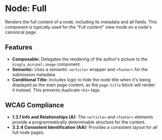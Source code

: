 # Node: Full

Renders the full content of a node, including its metadata and all fields. This
component is typically used for the "Full content" view mode on a node's
canonical page.

## Features

- **Composable:** Delegates the rendering of the author's picture to
  the `kingly_minimal:image` component.
- **Semantic:** Uses a semantic `<article>` wrapper and `<footer>` for the
  submission metadata.
- **Conditional Title:** Includes logic to hide the node title when it's being
  displayed as the main page content, as the `page-title` block will render it
  instead. This prevents duplicate `<h1>` tags.

## WCAG Compliance

- **1.3.1 Info and Relationships (A):** The `<article>` and `<footer>` elements
  provide a programmatically determinable structure for the content.
- **3.2.4 Consistent Identification (AA):** Provides a consistent layout for all
  full node pages.
